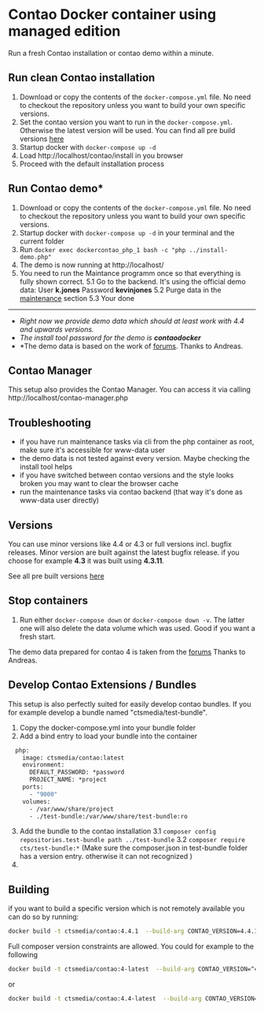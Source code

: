# Contao Docker container using managed edition

Run a fresh Contao installation or contao demo within a minute. 

## Run clean Contao installation

1. Download or copy the contents of the `docker-compose.yml` file. No need to checkout the repository unless you want to build your own specific versions.  
2. Set the contao version you want to run in the `docker-compose.yml`. Otherwise the latest version will be used. You can find all pre build versions [here](https://hub.docker.com/r/ctsmedia/contao/tags/)  
3. Startup docker with `docker-compose up -d`
4. Load http://localhost/contao/install in you browser
5. Proceed with the default installation process 

## Run Contao demo*  

1. Download or copy the contents of the `docker-compose.yml` file. No need to checkout the repository unless you want to build your own specific versions.
2. Startup docker with `docker-compose up -d` in your terminal and the current folder
3. Run `docker exec dockercontao_php_1 bash -c "php ../install-demo.php"`
4. The demo is now running at http://localhost/
5. You need to run the Maintance programm once so that everything is fully shown correct. 
 5.1 Go to the backend. It's using the official demo data: User **k.jones** Password **kevinjones**
 5.2 Purge data in the [maintenance](http://localhost/contao?do=maintenance) section
 5.3 Your done
 
---
 
- *Right now we provide demo data which should at least work with 4.4 and upwards versions.*    
- *The install tool password for the demo is **contaodocker***
- *The demo data is based on the work  of [forums](https://community.contao.org/de/showthread.php?67049-Contao-default-Theme-quot-Music-Academy-quot&p=447691&viewfull=1#post447691). Thanks to Andreas.  
 
## Contao Manager

This setup also provides the Contao Manager. You can access it via calling http://localhost/contao-manager.php

## Troubleshooting

- if you have run maintenance tasks via cli from the php container as root, make sure it's accessible for www-data user
- the demo data is not tested against every version. Maybe checking the install tool helps
- if you have switched between contao versions and the style looks broken you may want to clear the browser cache
- run the maintenance tasks via contao backend (that way it's done as www-data user directly)

## Versions

You can use minor versions like 4.4 or 4.3 or full versions incl. bugfix releases. Minor version are built against the latest bugfix release. if you choose for example **4.3** it was built using **4.3.11**.

See all pre built versions [here](https://hub.docker.com/r/ctsmedia/contao/tags/) 

## Stop containers 

1. Run either  `docker-compose down` or `docker-compose down -v`. The latter one will also delete the data volume which was used. Good if you want a fresh start.



The demo data prepared for contao 4 is taken from the [forums](https://community.contao.org/de/showthread.php?67049-Contao-default-Theme-quot-Music-Academy-quot&p=447691&viewfull=1#post447691)
Thanks to Andreas.

## Develop Contao Extensions / Bundles

This setup is also perfectly suited for easily develop contao bundles. If you for example develop a bundle named "ctsmedia/test-bundle".

1. Copy the docker-compose.yml into your bundle folder
2. Add a bind entry to load your bundle into the container
```dockerfile
  php:
    image: ctsmedia/contao:latest
    environment:
      DEFAULT_PASSWORD: *password
      PROJECT_NAME: *project
    ports:
      - "9000"
    volumes:
      - /var/www/share/project
      - ./test-bundle:/var/www/share/test-bundle:ro

```
3. Add the bundle to the contao installation 
 3.1 `composer config repositories.test-bundle path ../test-bundle`
 3.2 `composer require cts/test-bundle:*` (Make sure the composer.json in test-bundle folder has a version entry. otherwise it can not recognized )
4. 

## Building 
if you want to build a specific version which is not remotely available you can do so by running:
```bash
docker build -t ctsmedia/contao:4.4.1  --build-arg CONTAO_VERSION=4.4.1  .
``` 
Full composer version constraints are allowed. You could for example to the following

```bash
docker build -t ctsmedia/contao:4-latest  --build-arg CONTAO_VERSION=^4.4  .
``` 

or 

```bash
docker build -t ctsmedia/contao:4.4-latest  --build-arg CONTAO_VERSION=4.4.*  .
``` 